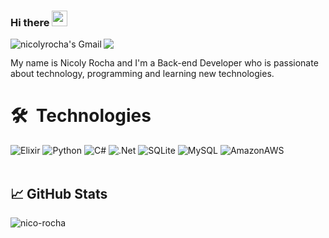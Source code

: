 ### Hi there <img src="https://media.giphy.com/media/hvRJCLFzcasrR4ia7z/giphy.gif" width="25px">

<a href="https://mail.google.com/mail/?view=cm&fs=1&to=nicoly.rochadm@gmail.com">
  <img align="left" alt="nicolyrocha's Gmail" src="https://img.shields.io/badge/Gmail-D14836?style=for-the-badge&logo=gmail&logoColor=white" />
</a>

![](https://visitor-badge.glitch.me/badge?page_id=nico-rocha)

My name is Nicoly Rocha and I'm a Back-end Developer who is passionate about technology, programming and learning new technologies.

# 🛠 &nbsp;Technologies

![Elixir](https://img.shields.io/badge/elixir-%234B275F.svg?style=for-the-badge&logo=elixir&logoColor=white)
![Python](https://img.shields.io/badge/Python-3776AB?style=for-the-badge&logo=python&logoColor=white)
![C#](https://img.shields.io/badge/C%23-239120?style=for-the-badge&logo=c-sharp&logoColor=white)
![.Net](https://img.shields.io/badge/.NET-512BD4?style=for-the-badge&logo=dotnet&logoColor=white)
![SQLite](https://img.shields.io/badge/SQLite-07405E?style=for-the-badge&logo=sqlite&logoColor=white)
![MySQL](https://img.shields.io/badge/MySQL-00000F?style=for-the-badge&logo=mysql&logoColor=white)
![AmazonAWS](https://img.shields.io/badge/Amazon_AWS-232F3E?style=for-the-badge&logo=amazon-aws&logoColor=white)
<br />
<br />

## &#x1f4c8; GitHub Stats

<p align="left"><img align="left" src="https://github-readme-stats.vercel.app/api/top-langs?username=nico-rocha&show_icons=true&locale=en&layout=compact&theme=radical" alt="nico-rocha" /></p>
